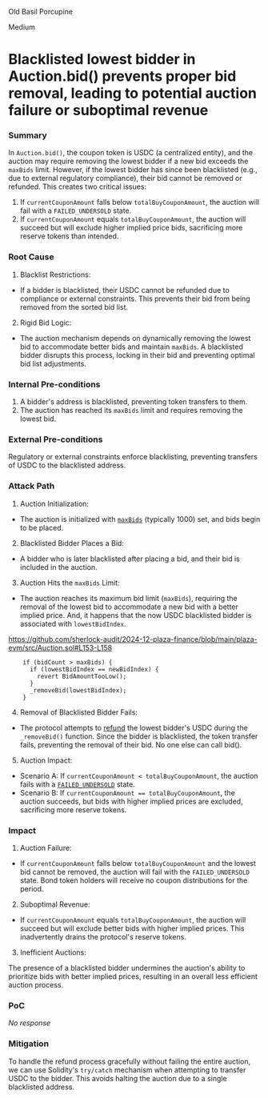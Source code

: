 Old Basil Porcupine

Medium

# Blacklisted lowest bidder in Auction.bid() prevents proper bid removal, leading to potential auction failure or suboptimal revenue

### Summary

In `Auction.bid()`, the coupon token is USDC (a centralized entity), and the auction may require removing the lowest bidder if a new bid exceeds the `maxBids` limit. However, if the lowest bidder has since been blacklisted (e.g., due to external regulatory compliance), their bid cannot be removed or refunded. This creates two critical issues:

1. If `currentCouponAmount` falls below `totalBuyCouponAmount`, the auction will fail with a `FAILED_UNDERSOLD` state.
2. If `currentCouponAmount` equals `totalBuyCouponAmount`, the auction will succeed but will exclude higher implied price bids, sacrificing more reserve tokens than intended.

### Root Cause

1. Blacklist Restrictions:

- If a bidder is blacklisted, their USDC cannot be refunded due to compliance or external constraints. This prevents their bid from being removed from the sorted bid list.
2. Rigid Bid Logic:

- The auction mechanism depends on dynamically removing the lowest bid to accommodate better bids and maintain `maxBids`. A blacklisted bidder disrupts this process, locking in their bid and preventing optimal bid list adjustments.



### Internal Pre-conditions

1. A bidder's address is blacklisted, preventing token transfers to them.
2. The auction has reached its `maxBids` limit and requires removing the lowest bid.

### External Pre-conditions

Regulatory or external constraints enforce blacklisting, preventing transfers of USDC to the blacklisted address.

### Attack Path

1. Auction Initialization:

- The auction is initialized with [`maxBids`](https://github.com/sherlock-audit/2024-12-plaza-finance/blob/main/plaza-evm/src/Auction.sol#L108) (typically 1000) set, and bids begin to be placed.
2. Blacklisted Bidder Places a Bid:

- A bidder who is later blacklisted after placing a bid, and their bid is included in the auction.
3. Auction Hits the `maxBids` Limit:

- The auction reaches its maximum bid limit (`maxBids`), requiring the removal of the lowest bid to accommodate a new bid with a better implied price. And, it happens that the now USDC blacklisted bidder is associated with `lowestBidIndex`. 

https://github.com/sherlock-audit/2024-12-plaza-finance/blob/main/plaza-evm/src/Auction.sol#L153-L158

```solidity
    if (bidCount > maxBids) {
      if (lowestBidIndex == newBidIndex) {
        revert BidAmountTooLow();
      }
      _removeBid(lowestBidIndex);
    }
```

4. Removal of Blacklisted Bidder Fails:

- The protocol attempts to [refund](https://github.com/sherlock-audit/2024-12-plaza-finance/blob/main/plaza-evm/src/Auction.sol#L325) the lowest bidder's USDC during the `_removeBid()` function. Since the bidder is blacklisted, the token transfer fails, preventing the removal of their bid. No one else can call bid().
5. Auction Impact:

- Scenario A: If `currentCouponAmount < totalBuyCouponAmount`, the auction fails with a [`FAILED_UNDERSOLD`](https://github.com/sherlock-audit/2024-12-plaza-finance/blob/main/plaza-evm/src/Auction.sol#L339-L340) state.
- Scenario B: If `currentCouponAmount == totalBuyCouponAmount`, the auction succeeds, but bids with higher implied prices are excluded, sacrificing more reserve tokens.


### Impact

1. Auction Failure:

- If `currentCouponAmount` falls below `totalBuyCouponAmount` and the lowest bid cannot be removed, the auction will fail with the `FAILED_UNDERSOLD` state. Bond token holders will receive no coupon distributions for the period.
2. Suboptimal Revenue:

- If `currentCouponAmount` equals `totalBuyCouponAmount`, the auction will succeed but will exclude better bids with higher implied prices. This inadvertently drains the protocol's reserve tokens.
3. Inefficient Auctions:

The presence of a blacklisted bidder undermines the auction's ability to prioritize bids with better implied prices, resulting in an overall less efficient auction process.

### PoC

_No response_

### Mitigation

To handle the refund process gracefully without failing the entire auction, we can use Solidity's `try/catch` mechanism when attempting to transfer USDC to the bidder. This avoids halting the auction due to a single blacklisted address.